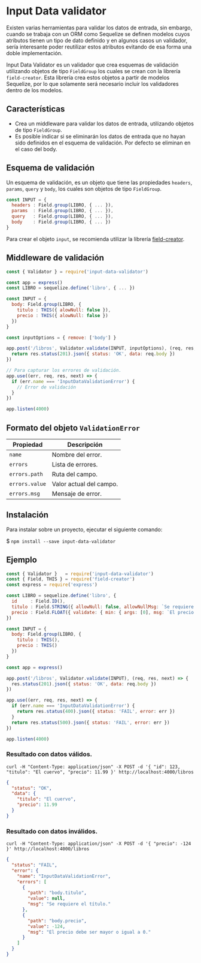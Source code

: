 # Input Data validator

Existen varias herramientas para validar los datos de entrada, sin embargo, cuando se trabaja con un ORM como Sequelize se definen modelos cuyos atributos tienen un tipo de dato definido y en algunos casos un validador, sería interesante poder reutilizar estos atributos evitando de esa forma una doble implementación.

Input Data Validator es un validador que crea esquemas de validación utilizando objetos de tipo `FieldGroup` los cuales se crean con la librería `field-creator`. Esta librería crea estos objetos a partir de modelos Sequelize, por lo que solamente será necesario incluir los validadores dentro de los modelos.

## Características

- Crea un middleware para validar los datos de entrada, utilizando objetos de tipo `FieldGroup`.
- Es posible indicar si se eliminarán los datos de entrada que no hayan sido definidos en el esquema de validación. Por defecto se eliminan en el caso del body.

## Esquema de validación

Un esquema de validación, es un objeto que tiene las propiedades `headers`, `params`, `query` y `body`, los cuales son objetos de tipo `FieldGroup`.

```js
const INPUT = {
  headers : Field.group(LIBRO, { ... }),
  params  : Field.group(LIBRO, { ... }),
  query   : Field.group(LIBRO, { ... }),
  body    : Field.group(LIBRO, { ... })
}
```

Para crear el objeto `input`, se recomienda utilizar la librería [field-creator](https://github.com/insacjs/field-creator).

## Middleware de validación

```js
const { Validator } = require('input-data-validator')

const app = express()
const LIBRO = sequelize.define('libro', { ... })

const INPUT = {
  body: Field.group(LIBRO, {
    titulo : THIS({ alowNull: false }),
    precio : THIS({ alowNull: false })
  })
}

const inputOptions = { remove: ['body'] }

app.post('/libros', Validator.validate(INPUT, inputOptions), (req, res, next) => {
  return res.status(201).json({ status: 'OK', data: req.body })
})

// Para capturar los errores de validación.
app.use((err, req, res, next) => {
  if (err.name === 'InputDataValidationError') {
    // Error de validación
  }
})

app.listen(4000)
```

## Formato del objeto `ValidationError`

| Propiedad      | Descripción               |
|----------------|---------------------------|
| `name`         | Nombre del error.         |
| `errors`       | Lista de errores.         |
| `errors.path`  | Ruta del campo.           |
| `errors.value` | Valor actual del campo.   |
| `errors.msg`   | Mensaje de error.         |

## Instalación

Para instalar sobre un proyecto, ejecutar el siguiente comando:

$ `npm install --save input-data-validator`

## Ejemplo

``` js
const { Validator }   = require('input-data-validator')
const { Field, THIS } = require('field-creator')
const express = require('express')

const LIBRO = sequelize.define('libro', {
  id     : Field.ID(),
  titulo : Field.STRING({ allowNull: false, allowNullMsg: `Se requiere el título.` }),
  precio : Field.FLOAT({ validate: { min: { args: [0], msg: `El precio debe ser mayor o igual a 0.` } } })
})

const INPUT = {
  body: Field.group(LIBRO, {
    titulo : THIS(),
    precio : THIS()
  })
}

const app = express()

app.post('/libros', Validator.validate(INPUT), (req, res, next) => {
  res.status(201).json({ status: 'OK', data: req.body })
})

app.use((err, req, res, next) => {
  if (err.name === 'InputDataValidationError') {
    return res.status(400).json({ status: 'FAIL', error: err })
  }
  return res.status(500).json({ status: 'FAIL', error: err })
})

app.listen(4000)
```

### Resultado con datos válidos.
`curl -H "Content-Type: application/json" -X POST -d '{ "id": 123, "titulo": "El cuervo", "precio": 11.99 }' http://localhost:4000/libros`
``` json
{
  "status": "OK",
  "data": {
    "titulo": "El cuervo",
    "precio": 11.99
  }
}
```

### Resultado con datos inválidos.
`curl -H "Content-Type: application/json" -X POST -d '{ "precio": -124 }' http://localhost:4000/libros`
``` json
{
  "status": "FAIL",
  "error": {
    "name": "InputDataValidationError",
    "errors": [
      {
        "path": "body.titulo",
        "value": null,
        "msg": "Se requiere el título."
      },
      {
        "path": "body.precio",
        "value": -124,
        "msg": "El precio debe ser mayor o igual a 0."
      }
    ]
  }
}
```
